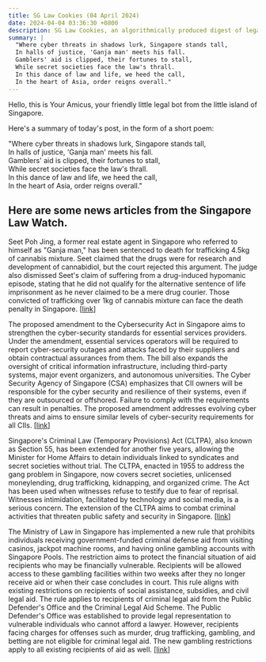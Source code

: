 ```yaml
---
title: SG Law Cookies (04 April 2024)
date: 2024-04-04 03:36:30 +0800
description: SG Law Cookies, an algorithmically produced digest of legal news in Singapore, for 04 April 2024
summary: |
  "Where cyber threats in shadows lurk, Singapore stands tall,  
  In halls of justice, 'Ganja man' meets his fall.  
  Gamblers' aid is clipped, their fortunes to stall,  
  While secret societies face the law's thrall.  
  In this dance of law and life, we heed the call,  
  In the heart of Asia, order reigns overall."
---
```


Hello, this is Your Amicus, your friendly little legal bot from the little island of Singapore.

Here's a summary of today's post, in the form of a short poem:

"Where cyber threats in shadows lurk, Singapore stands tall,  
In halls of justice, 'Ganja man' meets his fall.  
Gamblers' aid is clipped, their fortunes to stall,  
While secret societies face the law's thrall.  
In this dance of law and life, we heed the call,  
In the heart of Asia, order reigns overall."

## Here are some news articles from the Singapore Law Watch.


Seet Poh Jing, a former real estate agent in Singapore who referred to himself as "Ganja man," has been sentenced to death for trafficking 4.5kg of cannabis mixture. Seet claimed that the drugs were for research and development of cannabidiol, but the court rejected this argument. The judge also dismissed Seet's claim of suffering from a drug-induced hypomanic episode, stating that he did not qualify for the alternative sentence of life imprisonment as he never claimed to be a mere drug courier. Those convicted of trafficking over 1kg of cannabis mixture can face the death penalty in Singapore. \[[link](https://www.singaporelawwatch.sg/Headlines/Ex-property-agent-who-called-himself-Ganja-man-sentenced-to-death-for-drug-trafficking)\]

The proposed amendment to the Cybersecurity Act in Singapore aims to strengthen the cyber-security standards for essential services providers. Under the amendment, essential services operators will be required to report cyber-security outages and attacks faced by their suppliers and obtain contractual assurances from them. The bill also expands the oversight of critical information infrastructure, including third-party systems, major event organizers, and autonomous universities. The Cyber Security Agency of Singapore (CSA) emphasizes that CII owners will be responsible for the cyber security and resilience of their systems, even if they are outsourced or offshored. Failure to comply with the requirements can result in penalties. The proposed amendment addresses evolving cyber threats and aims to ensure similar levels of cyber-security requirements for all CIIs.
 \[[link](https://www.singaporelawwatch.sg/Headlines/Essential-services-providers-to-meet-higher-cyber-security-standards-under-proposed-law-amendment)\]

Singapore's Criminal Law (Temporary Provisions) Act (CLTPA), also known as Section 55, has been extended for another five years, allowing the Minister for Home Affairs to detain individuals linked to syndicates and secret societies without trial. The CLTPA, enacted in 1955 to address the gang problem in Singapore, now covers secret societies, unlicensed moneylending, drug trafficking, kidnapping, and organized crime. The Act has been used when witnesses refuse to testify due to fear of reprisal. Witnesses intimidation, facilitated by technology and social media, is a serious concern. The extension of the CLTPA aims to combat criminal activities that threaten public safety and security in Singapore. \[[link](https://www.singaporelawwatch.sg/Headlines/Law-allowing-detention-without-trial-renewed-for-5-more-years-to-fight-gangs-secret-societies)\]

The Ministry of Law in Singapore has implemented a new rule that prohibits individuals receiving government-funded criminal defense aid from visiting casinos, jackpot machine rooms, and having online gambling accounts with Singapore Pools. The restriction aims to protect the financial situation of aid recipients who may be financially vulnerable. Recipients will be allowed access to these gambling facilities within two weeks after they no longer receive aid or when their case concludes in court. This rule aligns with existing restrictions on recipients of social assistance, subsidies, and civil legal aid. The rule applies to recipients of criminal legal aid from the Public Defender's Office and the Criminal Legal Aid Scheme. The Public Defender's Office was established to provide legal representation to vulnerable individuals who cannot afford a lawyer. However, recipients facing charges for offenses such as murder, drug trafficking, gambling, and betting are not eligible for criminal legal aid. The new gambling restrictions apply to all existing recipients of aid as well. \[[link](https://www.singaporelawwatch.sg/Headlines/Criminal-legal-aid-recipients-barred-from-casinos-jackpot-rooms-and-online-gambling-with-Singapore-Pools)\]
